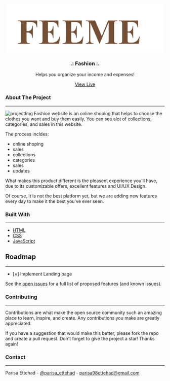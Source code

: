 <div align="center">
    <img src="./logo.png">

  <h3 align="center">.: Fashion :.</h3>

  <p align="center">
    Helps you organize your income and expenses!
   </p> 
    <a align="center" href="https://parisa-ettehad.github.io/fashion/">View Live
    </a>
</div>


### About The Project
---
![projectImg](../fashion/Screenshot%20(769).png)
Fashion website is an online shoping that helps to choose the clothes you want and buy them easily. You can see alot of collections, categories, and sales in this website.


The process incldes:

+ online shoping
+ sales
+ collections
+ categories
+ sales
+ updates
  
 What makes this product different is the pleasent experience you'll have, due to its customizable offers, excellent features and UI/UX Design.

Of course, It is not the best platform yet, but we are adding new features every day to make it the best you've ever seen. 
 
### Built With
---
+ [HTML](https://html.spec.whatwg.org/multipage/) 
+ [CSS](https://www.w3.org/Style/CSS/Overview.en.html) 
+ [JavaScript](https://www.javascript.com/) 


## Roadmap
---

- [&#xD7;] Implement Landing page

See the [open issues](https://parisa-ettehad.github.io/fashion/issues) for a full list of proposed features (and known issues).


### Contributing
---
Contributions are what make the open source community such an amazing place to learn, inspire, and create. Any contributions you make are greatly appreciated.

If you have a suggestion that would make this better, please fork the repo and create a pull request. Don't forget to give the project a star! Thanks again!

### Contact 
---

Parisa Ettehad - [@parisa_ettehad](https://twitter.com/parisa_ettehad) - parisa98ettehad@gmail.com
